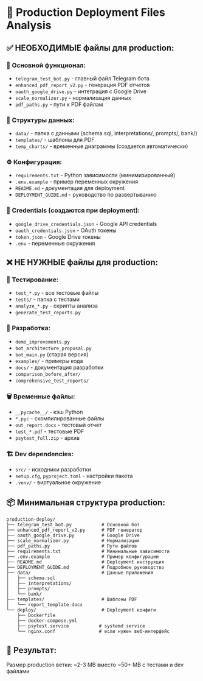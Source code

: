 # 🚀 Production Deployment Files Analysis

## ✅ НЕОБХОДИМЫЕ файлы для production:

### 🤖 Основной функционал:
- `telegram_test_bot.py` - главный файл Telegram бота
- `enhanced_pdf_report_v2.py` - генерация PDF отчетов
- `oauth_google_drive.py` - интеграция с Google Drive
- `scale_normalizer.py` - нормализация данных
- `pdf_paths.py` - пути к PDF файлам

### 📁 Структуры данных:
- `data/` - папка с данными (schema.sql, interpretations/, prompts/, bank/)
- `templates/` - шаблоны для PDF
- `temp_charts/` - временные диаграммы (создается автоматически)

### ⚙️ Конфигурация:
- `requirements.txt` - Python зависимости (минимизированный)
- `.env.example` - пример переменных окружения
- `README.md` - документация для deployment
- `DEPLOYMENT_GUIDE.md` - руководство по развертыванию

### 🔐 Credentials (создаются при deployment):
- `google_drive_credentials.json` - Google API credentials
- `oauth_credentials.json` - OAuth токены
- `token.json` - Google Drive токены
- `.env` - переменные окружения

## ❌ НЕ НУЖНЫЕ файлы для production:

### 🧪 Тестирование:
- `test_*.py` - все тестовые файлы
- `tests/` - папка с тестами
- `analyze_*.py` - скрипты анализа
- `generate_test_reports.py`

### 🔧 Разработка:
- `demo_improvements.py`
- `bot_architecture_proposal.py`
- `bot_main.py` (старая версия)
- `examples/` - примеры кода
- `docs/` - документация разработки
- `comparison_before_after/`
- `comprehensive_test_reports/`

### 🗑️ Временные файлы:
- `__pycache__/` - кэш Python
- `*.pyc` - скомпилированные файлы
- `out_report.docx` - тестовый отчет
- `test_*.pdf` - тестовые PDF
- `psytest_full.zip` - архив

### 🏗️ Dev dependencies:
- `src/` - исходники разработки
- `setup.cfg`, `pyproject.toml` - настройки пакета
- `.venv/` - виртуальное окружение

## 📦 Минимальная структура production:

```
production-deploy/
├── telegram_test_bot.py           # Основной бот
├── enhanced_pdf_report_v2.py      # PDF генератор
├── oauth_google_drive.py          # Google Drive
├── scale_normalizer.py            # Нормализация
├── pdf_paths.py                   # Пути файлов
├── requirements.txt               # Минимальные зависимости
├── .env.example                   # Пример конфигурации
├── README.md                      # Deployment инструкция
├── DEPLOYMENT_GUIDE.md            # Подробное руководство
├── data/                          # Данные приложения
│   ├── schema.sql
│   ├── interpretations/
│   ├── prompts/
│   └── bank/
├── templates/                     # Шаблоны PDF
│   └── report_template.docx
└── deploy/                        # Deployment конфиги
    ├── Dockerfile
    ├── docker-compose.yml
    ├── psytest.service           # systemd service
    └── nginx.conf                # если нужен веб-интерфейс
```

## 🎯 Результат:
Размер production ветки: ~2-3 MB вместо ~50+ MB с тестами и dev файлами